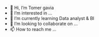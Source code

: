 - 👋 Hi, I’m Tomer gavia
- 👀 I’m interested in ...
- 🌱 I’m currently learning Data analyst & BI
- 💞️ I’m looking to collaborate on ...
- 📫 How to reach me ...

<!---
Tgavia1/Tgavia1 is a ✨ special ✨ repository because its `README.md` (this file) appears on your GitHub profile.
You can click the Preview link to take a look at your changes.
--->
